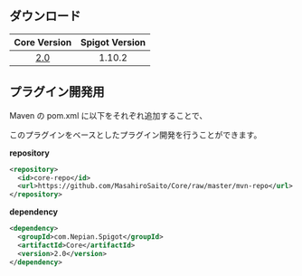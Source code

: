 ## ダウンロード

| Core Version | Spigot Version |
| :----------: | :------------: |
| [2.0](https://github.com/MasahiroSaito/Core/raw/master/mvn-repo/com/Nepian/Spigot/Core/2.0/Core-2.0.jar) | 1.10.2 |

## プラグイン開発用

Maven の pom.xml に以下をそれぞれ追加することで、

このプラグインをベースとしたプラグイン開発を行うことができます。

**repository**

```xml
<repository>
  <id>core-repo</id>
  <url>https://github.com/MasahiroSaito/Core/raw/master/mvn-repo</url>
</repository>
```

**dependency**

```xml
<dependency>
  <groupId>com.Nepian.Spigot</groupId>
  <artifactId>Core</artifactId>
  <version>2.0</version>
</dependency>
```